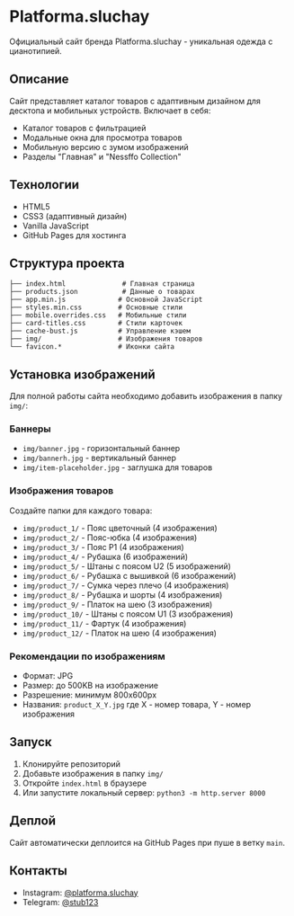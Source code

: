 # Platforma.sluchay

Официальный сайт бренда Platforma.sluchay - уникальная одежда с цианотипией.

## Описание

Сайт представляет каталог товаров с адаптивным дизайном для десктопа и мобильных устройств. Включает в себя:

- Каталог товаров с фильтрацией
- Модальные окна для просмотра товаров
- Мобильную версию с зумом изображений
- Разделы "Главная" и "Nessffo Collection"

## Технологии

- HTML5
- CSS3 (адаптивный дизайн)
- Vanilla JavaScript
- GitHub Pages для хостинга

## Структура проекта

```
├── index.html              # Главная страница
├── products.json           # Данные о товарах
├── app.min.js             # Основной JavaScript
├── styles.min.css         # Основные стили
├── mobile.overrides.css   # Мобильные стили
├── card-titles.css        # Стили карточек
├── cache-bust.js          # Управление кэшем
├── img/                   # Изображения товаров
└── favicon.*              # Иконки сайта
```

## Установка изображений

Для полной работы сайта необходимо добавить изображения в папку `img/`:

### Баннеры
- `img/banner.jpg` - горизонтальный баннер
- `img/bannerh.jpg` - вертикальный баннер
- `img/item-placeholder.jpg` - заглушка для товаров

### Изображения товаров
Создайте папки для каждого товара:
- `img/product_1/` - Пояс цветочный (4 изображения)
- `img/product_2/` - Пояс-юбка (4 изображения)
- `img/product_3/` - Пояс P1 (4 изображения)
- `img/product_4/` - Рубашка (6 изображений)
- `img/product_5/` - Штаны с поясом U2 (5 изображений)
- `img/product_6/` - Рубашка с вышивкой (6 изображений)
- `img/product_7/` - Сумка через плечо (4 изображения)
- `img/product_8/` - Рубашка и шорты (4 изображения)
- `img/product_9/` - Платок на шею (3 изображения)
- `img/product_10/` - Штаны с поясом U1 (3 изображения)
- `img/product_11/` - Фартук (4 изображения)
- `img/product_12/` - Платок на шею (4 изображения)

### Рекомендации по изображениям
- Формат: JPG
- Размер: до 500KB на изображение
- Разрешение: минимум 800x600px
- Названия: `product_X_Y.jpg` где X - номер товара, Y - номер изображения

## Запуск

1. Клонируйте репозиторий
2. Добавьте изображения в папку `img/`
3. Откройте `index.html` в браузере
4. Или запустите локальный сервер: `python3 -m http.server 8000`

## Деплой

Сайт автоматически деплоится на GitHub Pages при пуше в ветку `main`.

## Контакты

- Instagram: [@platforma.sluchay](https://www.instagram.com/platforma.sluchay)
- Telegram: [@stub123](https://t.me/stub123)

